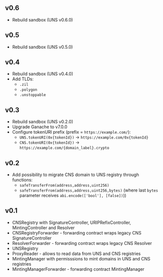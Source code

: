 ## v0.6
- Rebuild sandbox (UNS v0.6.0)

## v0.5
- Rebuild sandbox (UNS v0.5.0)

## v0.4
- Rebuild sandbox (UNS v0.4.0)
- Add TLDs:
  - `.zil`
  - `.polygon`
  - `.unstoppable`

## v0.3
- Rebuild sandbox (UNS v0.2.0)
- Upgrade Ganache to v7.0.0
- Configure tokenURI prefix (prefix = `https://example.com/`):
  - `UNS.tokenURI(0x{tokenId})` -> `https://example.com/0x{tokenId}`
  - `CNS.tokenURI(0x{tokenId})` -> `https://example.com/{domain_label}.crypto`

## v0.2
- Add possibility to migrate CNS domain to UNS registry through functions:
  - `safeTransferFrom(address,address,uint256)`
  - `safeTransferFrom(address,address,uint256,bytes)` (where last `bytes` parameter receives
  `abi.encode(['bool'], [false])`))

## v0.1
- CNSRegistry with SignatureController, URIPRefixController, MintingController and Resolver
- CNSRegistryForwarder - forwarding contract wraps legacy CNS SignatureController
- ResolverForwarder - forwarding contract wraps legacy CNS Resolver
- UNSRegistry
- ProxyReader - allows to read data from UNS and CNS registries
- MintingManager with permisssions to mint domains in UNS and CNS registries
- MintingManagerForwarder - forwarding contract MintingManager
